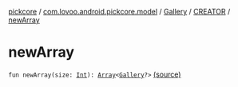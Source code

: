 [pickcore](../../../index.md) / [com.lovoo.android.pickcore.model](../../index.md) / [Gallery](../index.md) / [CREATOR](index.md) / [newArray](./new-array.md)

# newArray

`fun newArray(size: `[`Int`](https://kotlinlang.org/api/latest/jvm/stdlib/kotlin/-int/index.html)`): `[`Array`](https://kotlinlang.org/api/latest/jvm/stdlib/kotlin/-array/index.html)`<`[`Gallery`](../index.md)`?>` [(source)](https://github.com/lovoo/android-pickpic/blob/master/pickcore/pickcore/src/main/kotlin/com/lovoo/android/pickcore/model/Gallery.kt#L55)